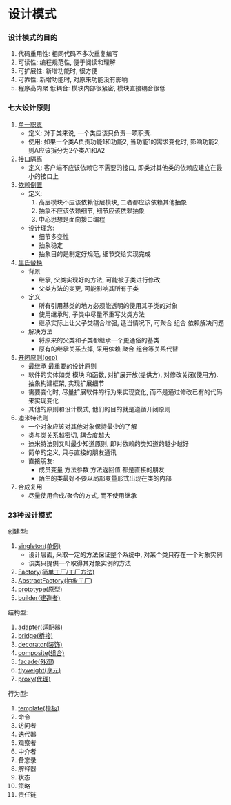 # 设计模式
### 设计模式的目的
1. 代码重用性: 相同代码不多次重复编写
1. 可读性: 编程规范性, 便于阅读和理解
1. 可扩展性: 新增功能时, 很方便
1. 可靠性: 新增功能时, 对原来功能没有影响
1. 程序高内聚 低耦合: 模块内部很紧密, 模块直接耦合很低

### 七大设计原则
1. [单一职责](./principle/p01singleresponsibility/README.md)  
    - 定义: 对于类来说, 一个类应该只负责一项职责.  
    - 使用: 如果一个类A负责功能1和功能2, 当功能1的需求变化时, 影响功能2, 则A应该拆分为2个类A1和A2
1. [接口隔离](./principle/p02interfacesegregation/README.md)   
    - 定义: 客户端不应该依赖它不需要的接口, 即类对其他类的依赖应建立在最小的接口上
1. [依赖倒置](./principle/p03inversion/README.md) 
    - 定义: 
        1. 高层模块不应该依赖低层模块, 二者都应该依赖其他抽象
        1. 抽象不应该依赖细节, 细节应该依赖抽象
        1. 中心思想是面向接口编程
    - 设计理念:
        - 细节多变性
        - 抽象稳定
        - 抽象目的是制定好规范, 细节交给实现完成
1. [里氏替换](./principle/p04liskow/README.md) 
    - 背景
        - 继承, 父类实现好的方法, 可能被子类进行修改
        - 父类方法的变更, 可能影响其所有子类
    - 定义
        - 所有引用基类的地方必须能透明的使用其子类的对象
        - 使用继承时, 子类中尽量不重写父类方法
        - 继承实际上让父子类耦合增强, 适当情况下, 可聚合 组合 依赖解决问题
    - 解决方法
        - 将原来的父类和子类都继承一个更通俗的基类
        - 原有的继承关系去掉, 采用依赖 聚合 组合等关系代替
1. [开闭原则(ocp)](./principle/p05ocp/README.md) 
    - 最继承 最重要的设计原则
    - 软件的实体如类 模块 和函数, 对扩展开放(提供方), 对修改关闭(使用方). 抽象构建框架, 实现扩展细节
    - 需要变化时, 尽量扩展软件的行为来实现变化, 而不是通过修改已有的代码来实现变化
    - 其他的原则和设计模式, 他们的目的就是遵循开闭原则
1. 迪米特法则
    - 一个对象应该对其他对象保持最少的了解
    - 类与类关系越密切, 耦合度越大
    - 迪米特法则又叫最少知道原则, 即对依赖的类知道的越少越好
    - 简单的定义, 只与直接的朋友通讯
    - 直接朋友: 
        - 成员变量 方法参数 方法返回值 都是直接的朋友
        - 陌生的类最好不要以局部变量形式出现在类的内部
1. 合成复用
    - 尽量使用合成/聚合的方式, 而不使用继承

### 23种设计模式  
创建型:
1. [singleton(单例)](./design/d01singleton/README.md)   
    - 设计层面, 采取一定的方法保证整个系统中, 对某个类只存在一个对象实例
    - 该类只提供一个取得其对象实例的方法
1. [Factory(简单工厂/工厂方法)](./design/d02factory/README.md)    
1. [AbstractFactory(抽象工厂)](./design/d03abstractfactory/README.md)    
1. [prototype(原型)](./design/d04prototype/README.md)   
1. [builder(建造者)](./design/d05builder/README.md)   
 
结构型:
1. [adapter(适配器)](./design/d06adapter/README.md) 
1. [bridge(桥接)](./design/d07bridge/README.md) 
1. [decorator(装饰)](./design/d08decorator/README.md) 
1. [composite(组合)](./design/d09composite/README.md) 
1. [facade(外观)](./design/d10facade/README.md) 
1. [flyweight(享元)](./design/d11flyweight/README.md) 
1. [proxy(代理)](./design/d12proxy/README.md) 
 
行为型:
1. [template(模板)](./design/d13template/README.md) 
1. 命令
1. 访问者
1. 迭代器
1. 观察者
1. 中介者
1. 备忘录
1. 解释器
1. 状态
1. 策略
1. 责任链